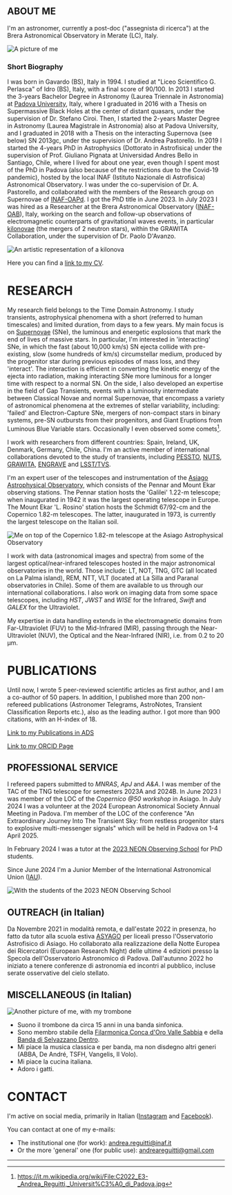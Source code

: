 ## ABOUT ME
I'm an astronomer, currently a post-doc ("assegnista di ricerca") at the Brera Astronomical Observatory in Merate (LC), Italy.

![A picture of me](./images/small.jpg)

### Short Biography
I was born in Gavardo (BS), Italy in 1994. I studied at "Liceo Scientifico G. Perlasca" of Idro (BS), Italy, with a final score of 90/100.
In 2013 I started the 3-years Bachelor Degree in Astronomy (Laurea Triennale in Astronomia) at [Padova University](https://www.unipd.it/), Italy, where I graduated in 2016 with a Thesis on Supermassive Black Holes at the center of distant quasars, under the supervision of Dr. Stefano Ciroi.
Then, I started the 2-years Master Degree in Astronomy (Laurea Magistrale in Astronomia) also at Padova University, and I graduated in 2018 with a Thesis on the interacting Supernova (see below) SN 2013gc, under the supervision of Dr. Andrea Pastorello.
In 2019 I started the 4-years PhD in Astrophysics (Dottorato in Astrofisica) under the supervision of Prof. Giuliano Pignata at Universidad Andres Bello in Santiago, Chile, where I lived for about one year, even though I spent most of the PhD in Padova (also because of the restrictions due to the Covid-19 pandemic), hosted by the local INAF (Istituto Nazionale di Astrofisica) Astronomical Observatory. 
I was under the co-supervision of Dr. A. Pastorello, and collaborated with the members of the Research group on Supernovae of [INAF-OAPd](https://www.oapd.inaf.it/). I got the PhD title in June 2023. 
In July 2023 I was hired as a Researcher at the Brera Astronomical Observatory ([INAF-OAB](https://brera.inaf.it/)), Italy, working on the search and follow-up observations of electromagnetic counterparts of gravitational waves events, in particular [kilonovae](https://en.wikipedia.org/wiki/Kilonova) (the mergers of 2 neutron stars), within the GRAWITA Collaboration, under the supervision of Dr. Paolo D'Avanzo.

![An artistic representation of a kilonova](./images/kilonova.jpg)

Here you can find a [link to my CV](./Curriculum_Vitae.pdf "My CV").

# RESEARCH
My research field belongs to the Time Domain Astronomy. I study transients, astrophysical phenomena with a short (referred to human timescales) and limited duration, from days to a few years.
My main focus is on [Supernovae](https://sngroup.oapd.inaf.it/supernova_intro.html) (SNe), the luminous and energetic explosions that mark the end of lives of massive stars.
In particular, I'm interested in 'interacting' SNe, in which the fast (about 10,000 km/s) SN ejecta collide with pre-existing, slow (some hundreds of km/s) circumstellar medium, produced by the progenitor star during previous episodes of mass loss, and they 'interact'. The interaction is efficient in converting the kinetic energy of the ejecta into radiation, making interacting SNe more luminous for a longer time with respect to a normal SN.
On the side, I also developed an expertise in the field of Gap Transients, events with a luminosity intermediate between Classical Novae and normal Supernovae, that encompass a variety of astronomical phenomena at the extremes of stellar variability, including: 'failed' and Electron-Capture SNe, mergers of non-compact stars in binary systems, pre-SN outbursts from their progenitors, and Giant Eruptions from Luminous Blue Variable stars.
Occasionally I even observed some comets[^1].

I work with researchers from different countries: Spain, Ireland, UK, Denmark, Germany, Chile, China. I'm an active member of international collaborations devoted to the study of transients, including [PESSTO](https://www.pessto.org/), [NUTS](https://nuts.sn.ie/), [GRAWITA](https://grawita.inaf.it/), [ENGRAVE](http://www.engrave-eso.org/) and [LSST/TVS](https://lsst-tvssc.github.io/).

I'm an expert user of the telescopes and instrumentation of the [Asiago Astrophysical Observatory](https://www.oapd.inaf.it/sede-di-asiago), which consists of the Pennar and Mount Ekar observing stations.
The Pennar station hosts the 'Galilei' 1.22-m telescope; when inaugurated in 1942 it was the largest operating telescope in Europe.
The Mount Ekar 'L. Rosino' station hosts the Schmidt 67/92-cm and the Copernico 1.82-m telescopes. The latter, inaugurated in 1973, is currently the largest telescope on the Italian soil.

![Me on top of the Copernico 1.82-m telescope at the Asiago Astrophysical Observatory](./images/me_at_copernico.jpg)

I work with data (astronomical images and spectra) from some of the largest optical/near-infrared telescopes hosted in the major astronomical observatories in the world. Those include: LT, NOT, TNG, GTC (all located on La Palma island), REM, NTT, VLT (located at La Silla and Paranal observatories in Chile). Some of them are available to us through our international collaborations.
I also work on imaging data from some space telescopes, including _HST_, _JWST_ and _WISE_ for the Infrared, _Swift_ and _GALEX_ for the Ultraviolet.

My expertise in data handling extends in the electromagnetic domains from Far-Ultraviolet (FUV) to the Mid-Infrared (MIR), passing through the Near-Ultraviolet (NUV), the Optical and the Near-Infrared (NIR), i.e. from 0.2 to 20 µm.

# PUBLICATIONS
Until now, I wrote 5 peer-reviewed scientific articles as first author, and I am a co-author of 50 papers.
In addition, I published more than 200 non-refereed publications (Astronomer Telegrams, AstroNotes, Transient Classification Reports etc.), also as the leading author.
I got more than 900 citations, with an H-index of 18.

[Link to my Publications in ADS](https://ui.adsabs.harvard.edu/public-libraries/in38wuqjTi6qO-OZzVnzQA "My Publications in ADS")

[Link to my ORCID Page](https://orcid.org/my-orcid?orcid=0000-0003-4254-2724 "My ORCID page")

## PROFESSIONAL SERVICE
I refereed papers submitted to _MNRAS_, _ApJ_ and _A&A_. I was member of the TAC of the TNG telescope for semesters 2023A and 2024B.
In June 2023 I was member of the LOC of the _Copernico @50 workshop_ in Asiago.
In July 2024 I was a volunteer at the 2024 European Astronomical Society Annual Meeting in Padova.
I'm member of the LOC of the conference "An Extraordinary Journey Into The Transient Sky: from restless progenitor stars to explosive multi-messenger signals" which will be held in Padova on 1-4 April 2025.

In February 2024 I was a tutor at the [2023 NEON Observing School](https://www2.mpia-hd.mpg.de/~korhonen/ORP_training/NEON2023/) for PhD students.

Since June 2024 I'm a Junior Member of the International Astronomical Union ([IAU](https://iau.org/)).

![With the students of the 2023 NEON Observing School](./images/NEON.jpg)

## OUTREACH (in Italian)
Da Novembre 2021 in modalità remota, e dall'estate 2022 in presenza, ho fatto da tutor alla scuola estiva [ASYAGO](https://schools.dfa.unipd.it/ASYAGO/) per liceali presso l'Osservatorio Astrofisico di Asiago.
Ho collaborato alla realizzazione della Notte Europea dei Ricercatori (European Research Night) delle ultime 4 edizioni presso la Specola dell'Osservatorio Astronomico di Padova.
Dall'autunno 2022 ho iniziato a tenere conferenze di astronomia ed incontri al pubblico, incluse serate osservative del cielo stellato.

## MISCELLANEOUS (in Italian)
![Another picture of me, with my trombone](./images/me.jpg)

- Suono il trombone da circa 15 anni in una banda sinfonica.
- Sono membro stabile della [Filarmonica Conca d'Oro Valle Sabbia](https://filarmonicaconcadoro.it/it/) e della [Banda di Selvazzano Dentro](https://www.bandadiselvazzano.it/).
- Mi piace la musica classica e per banda, ma non disdegno altri generi (ABBA, De André, TSFH, Vangelis, Il Volo).
- Mi piace la cucina italiana.
- Adoro i gatti.

# CONTACT
I'm active on social media, primarily in Italian ([Instagram](https://www.instagram.com/andreareguitti/) and [Facebook](https://www.facebook.com/andrea.reguitti)).

You can contact at one of my e-mails:
- The institutional one (for work): andrea.reguitti@inaf.it
- Or the more 'general' one (for public use): andreareguitti@gmail.com
  
----------------------------------------------------------------------

[^1]: <https://it.m.wikipedia.org/wiki/File:C2022_E3-_Andrea_Reguitti,_Universit%C3%A0_di_Padova.jpg>

